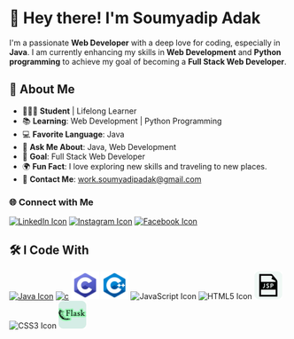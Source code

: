 # 👋 Hey there! I'm **Soumyadip Adak**

I'm a passionate **Web Developer** with a deep love for coding, especially in **Java**. I am currently enhancing my skills in **Web Development** and **Python programming** to achieve my goal of becoming a **Full Stack Web Developer**.

## 🔗 About Me

- 🧑🏻‍🎓 **Student** | Lifelong Learner
- 📚 **Learning**: Web Development | Python Programming
- 💻 **Favorite Language**: Java
- 💬 **Ask Me About**: Java, Web Development
- 🎯 **Goal**: Full Stack Web Developer
- 🌍 **Fun Fact**: I love exploring new skills and traveling to new places.
- 📧 **Contact Me**: [work.soumyadipadak@gmail.com](mailto:work.soumyadipadak@gmail.com)

### 🌐 Connect with Me

<p align="left">
    <a href="https://www.linkedin.com/in/soumyadip-adak-a19b03281/" target="_blank"><img src="https://img.icons8.com/color/48/000000/linkedin.png" alt="LinkedIn Icon" width="30" height="30"></a>
    <a href="https://www.instagram.com/soumyadip_adak8888" target="_blank"><img src="https://img.icons8.com/color/48/000000/instagram-new--v1.png" alt="Instagram Icon" width="30" height="30"></a>
    <a href="https://www.facebook.com/soumyadip.adak.99" target="_blank"><img src="https://img.icons8.com/color/48/000000/facebook.png" alt="Facebook Icon" width="30" height="30"></a>
</p>

## 🛠 I Code With

<p align="left">
    <a href="https://github.com/adak99/JAVA-PROGRAMMING" target="_blank"><img src="https://img.icons8.com/color/48/000000/java-coffee-cup-logo--v1.png" alt="Java Icon" width="50" height="50"></a>
    <a href="https://github.com/adak99/Python-programming" target="_blank"><img src="https://img.icons8.com/color/48/000000/python--v1.png" alt="c" width="50" height="50"></a>
    <img src="c-programming.png" alt="c++" width="50" height="50">
    <img src="cpp.png" alt="JavaScript Icon" width="50" height="50">
    <img src="https://img.icons8.com/color/48/000000/javascript--v1.png" alt="JavaScript Icon" width="50" height="50">
    <img src="https://img.icons8.com/color/48/000000/html-5--v1.png" alt="HTML5 Icon" width="50" height="50">
    <img src="jsp.png" alt="jsp" width="50" height="50">
    <img src="https://img.icons8.com/color/48/000000/css3.png" alt="CSS3 Icon" width="50" height="50">
    <img src="flask.png" alt="flask" width="50" height="50">
</p>
